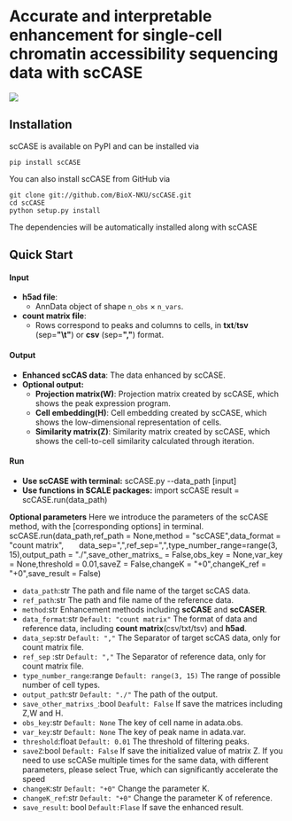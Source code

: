 # Accurate and interpretable enhancement for single-cell chromatin accessibility sequencing data with scCASE
![](scCASE.png)
## Installation  
scCASE is available on PyPI and can be installed via
	
	pip install scCASE

You can also install scCASE from GitHub via
	
	git clone git://github.com/BioX-NKU/scCASE.git
	cd scCASE
	python setup.py install

The dependencies will be automatically installed along with scCASE   

## Quick Start

#### Input
* **h5ad file**:
	* AnnData object of shape `n_obs` × `n_vars`. 
* **count matrix file**:  
	* Rows correspond to peaks and columns to cells, in **txt**/**tsv** (sep=**"\t"**) or **csv** (sep=**","**) format.

#### Output
* **Enhanced scCAS data**:  The data enhanced by scCASE.
* **Optional output:**
	* **Projection matrix(W)**:  Projection matrix created by scCASE, which shows the peak expression program.
	* **Cell embedding(H)**:  Cell embedding created by scCASE, which shows the low-dimensional representation of cells.
	* **Similarity matrix(Z)**: Similarity matrix created by scCASE, which shows the cell-to-cell similarity calculated through iteration.
#### Run 
* **Use scCASE with terminal:**
    scCASE.py --data_path [input]
* **Use functions in SCALE packages:**
	import scCASE
	result = scCASE.run(data_path)

**Optional parameters**
Here we introduce the parameters of the scCASE method, with the [corresponding options] in terminal.
	scCASE.run(data_path,ref_path = None,method = "scCASE",data_format = "count matrix",       data_sep=",",ref_sep=",",type_number_range=range(3, 15),output_path = "./",save_other_matrixs_ = False,obs_key = None,var_key = None,threshold = 0.01,saveZ = False,changeK = "+0",changeK_ref = "+0",save_result = False)

* `data_path`:str 
The path and file name of the target scCAS data.
* `ref_path`:str
The path and file name of the reference data.
* `method`:str
Enhancement methods including **scCASE** and **scCASER**.
* `data_format`:str `Default: "count matrix"`
The format of data and reference data, including **count matrix**(csv/txt/tsv) and **h5ad**. 
* `data_sep`:str `Default: ","`
The Separator of target scCAS data, only for count matrix file.
* `ref_sep` :str `Default: ","`
The Separator of reference data, only for count matrix file.
* `type_number_range`:range `Default: range(3, 15)`
The range of possible number of cell types.
* `output_path`:str `Default: "./"`
The path of the output.
* `save_other_matrixs_`:bool `Deafult: False`
If save the matrices including Z,W and H.
* `obs_key`:str `Default: None`
The key of cell name in adata.obs.
* `var_key`:str `Default: None`
The key of peak name in adata.var.
* `threshold`:float `Default: 0.01`
The threshold of filtering peaks.
* `saveZ`:bool `Default: False`
If save the initialized value of matrix Z. If you need to use scCASe multiple times for the same data, with different parameters, please select True, which can significantly accelerate the speed
* `changeK`:str `Default: "+0"`
Change the parameter K.
* `changeK_ref`:str `Default: "+0"`
Change the parameter K of reference.
* `save_result`: bool `Default:Flase`
If save the enhanced result.







